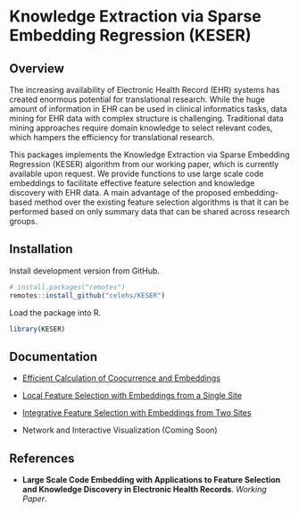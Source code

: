 Knowledge Extraction via Sparse Embedding Regression (KESER)
================

## Overview

The increasing availability of Electronic Health Record (EHR) systems has created enormous potential for translational research. While the huge amount of information in EHR can be used in clinical informatics tasks, data mining for EHR data with complex structure is challenging. Traditional data mining approaches require domain knowledge to select relevant codes, which hampers the efficiency for translational research.

This packages implements the Knowledge Extraction via Sparse Embedding Regression (KESER) algorithm from our working paper, which is currently available upon request. We provide functions to use large scale code embeddings to facilitate effective feature selection and knowledge discovery with EHR data. A main advantage of the proposed embedding-based method over the existing feature selection algorithms is that it can be performed based on only summary data that can be shared across research groups.

## Installation

Install development version from GitHub.

``` r
# install.packages("remotes")
remotes::install_github("celehs/KESER")
```

Load the package into R.

``` r
library(KESER)
```

## Documentation

- [Efficient Calculation of Coocurrence and Embeddings](https://code.ornl.gov/mvp-champion/research-support/cooccurrence-matrix)

- [Local Feature Selection with Embeddings from a Single Site](https://celehs.github.io/KESER/articles/single.html)

- [Integrative Feature Selection with Embeddings from Two Sites](https://celehs.github.io/KESER/articles/multiple.html)

- Network and Interactive Visualization (Coming Soon)

## References

- __Large Scale Code Embedding with Applications to Feature Selection and Knowledge Discovery in Electronic Health Records__. _Working Paper_. 
